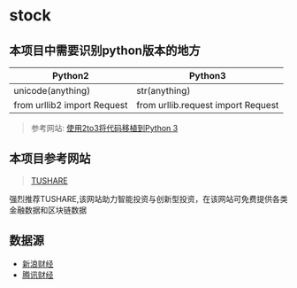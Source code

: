 # stock

## 本项目中需要识别python版本的地方
|Python2|Python3|
|-------|------------|
|unicode(anything)|str(anything)|
|from urllib2 import Request|from urllib.request import Request|
>参考网站: [使用2to3将代码移植到Python 3](http://www.ttlsa.com/docs/dive-into-python3/porting-code-to-python-3-with-2to3.html)

## 本项目参考网站
>[TUSHARE](https://tushare.pro/)

强烈推荐TUSHARE,该网站助力智能投资与创新型投资，在该网站可免费提供各类金融数据和区块链数据
## 数据源
* [新浪财经](https://finance.sina.com.cn/)
* [腾讯财经](https://new.qq.com/ch/finance/)